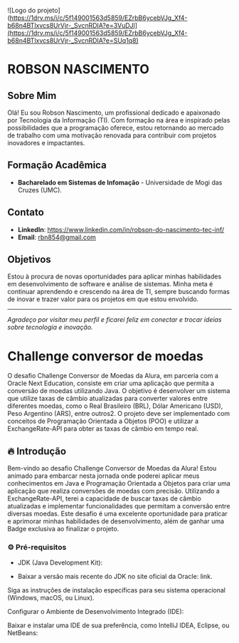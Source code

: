 ![Logo do projeto](https://1drv.ms/i/c/5f149001563d5859/EZrbB6ycebVJg_Xf4-b68n4BTlxvcs8UrVjr-_SvcnRDIA?e=3VuDJl](https://1drv.ms/i/c/5f149001563d5859/EZrbB6ycebVJg_Xf4-b68n4BTlxvcs8UrVjr-_SvcnRDIA?e=SUq1q8)

# ROBSON NASCIMENTO

## Sobre Mim
Olá! Eu sou Robson Nascimento, um profissional dedicado e apaixonado por Tecnologia da Informação (TI). Com formação na área e inspirado pelas possibilidades que a programação oferece, estou retornando ao mercado de trabalho com uma motivação renovada para contribuir com projetos inovadores e impactantes.

## Formação Acadêmica
- **Bacharelado em Sistemas de Infomação** - Universidade de Mogi das Cruzes (UMC).

## Contato
- **LinkedIn**: https://www.linkedin.com/in/robson-do-nascimento-tec-inf/
- **Email**: rbn854@gmail.com

## Objetivos
Estou à procura de novas oportunidades para aplicar minhas habilidades em desenvolvimento de software e análise de sistemas. Minha meta é continuar aprendendo e crescendo na área de TI, sempre buscando formas de inovar e trazer valor para os projetos em que estou envolvido.

---

_Agradeço por visitar meu perfil e ficarei feliz em conectar e trocar ideias sobre tecnologia e inovação._



# Challenge conversor de moedas

O desafio Challenge Conversor de Moedas da Alura, em parceria com a Oracle Next Education, consiste em criar uma aplicação que permita a conversão de moedas utilizando Java. O objetivo é desenvolver um sistema que utilize taxas de câmbio atualizadas para converter valores entre diferentes moedas, como o Real Brasileiro (BRL), Dólar Americano (USD), Peso Argentino (ARS), entre outros2. O projeto deve ser implementado com conceitos de Programação Orientada a Objetos (POO) e utilizar a ExchangeRate-API para obter as taxas de câmbio em tempo real.

## 🔥 Introdução

Bem-vindo ao desafio Challenge Conversor de Moedas da Alura! Estou animado para embarcar nesta jornada onde poderei aplicar meus conhecimentos em Java e Programação Orientada a Objetos para criar uma aplicação que realiza conversões de moedas com precisão. Utilizando a ExchangeRate-API, terei a capacidade de buscar taxas de câmbio atualizadas e implementar funcionalidades que permitam a conversão entre diversas moedas. Este desafio é uma excelente oportunidade para praticar e aprimorar minhas habilidades de desenvolvimento, além de ganhar uma Badge exclusiva ao finalizar o projeto.

### ⚙️ Pré-requisitos

* JDK (Java Development Kit):

 + Baixar a versão mais recente do JDK no site oficial da Oracle: link.

Siga as instruções de instalação específicas para seu sistema operacional (Windows, macOS, ou Linux).

Configurar o Ambiente de Desenvolvimento Integrado (IDE):

Baixar e instalar uma IDE de sua preferência, como IntelliJ IDEA, Eclipse, ou NetBeans:

